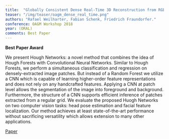 ```yaml
---
title:  "Globally Consistent Dense Real-Time 3D Reconstruction from RGBD Data"
teaser: "/img/teaser/oagm_dense_real_time.png"
authors: "Rafael Weilharter, Fabian Schenk, Friedrich Fraundorfer."
conference: OAGM Workshop 2018
year: (ORAL)
comments: Best Paper
---
```

<strong>Best Paper Award</strong>

We present Hough Networks: a novel method that combines the idea of Hough Forests with Convolutional Neural Networks. Similar to Hough Forests, we perform a simultaneous classification and regression on densely-extracted image patches. But instead of a Random Forest we utilize a CNN which is capable of learning higher-order feature representations and does not rely on any handcrafted features. Applying a CNN at patch level allows the segmentation of the image into foreground and background. Furthermore, the structure of a CNN supports efficient inference of patches extracted from a regular grid. We evaluate the proposed Huogh Networks on two computer vision tasks: head pose estimation and facial feature localization. Our method achieves at least state-of-the-art performance without sacrificing versatility which allows extension to many other applications.

[Paper](https://workshops.aapr.at/wp-content/uploads/Proceedings/2018/OAGM_2018_paper_25.pdf)
